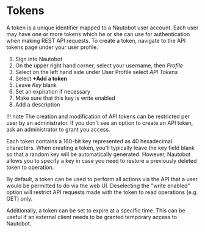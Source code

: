 # Tokens

A token is a unique identifier mapped to a Nautobot user account. Each user may have one or more tokens which he or she can use for authentication when making REST API requests. To create a token, navigate to the API tokens page under your user profile.

1. Sign into Nautobot
2. On the upper right hand corner, select your username, then _Profile_
3. Select on the left hand side under User Profile select _API Tokens_
4. Select **+Add a token**
5. Leave _Key_ blank
6. Set an expiration if necessary
7. Make sure that this key is write enabled
8. Add a description

!!! note
    The creation and modification of API tokens can be restricted per user by an administrator. If you don't see an option to create an API token, ask an administrator to grant you access.

Each token contains a 160-bit key represented as 40 hexadecimal characters. When creating a token, you'll typically leave the key field blank so that a random key will be automatically generated. However, Nautobot allows you to specify a key in case you need to restore a previously deleted token to operation.

By default, a token can be used to perform all actions via the API that a user would be permitted to do via the web UI. Deselecting the "write enabled" option will restrict API requests made with the token to read operations (e.g. GET) only.

Additionally, a token can be set to expire at a specific time. This can be useful if an external client needs to be granted temporary access to Nautobot.
